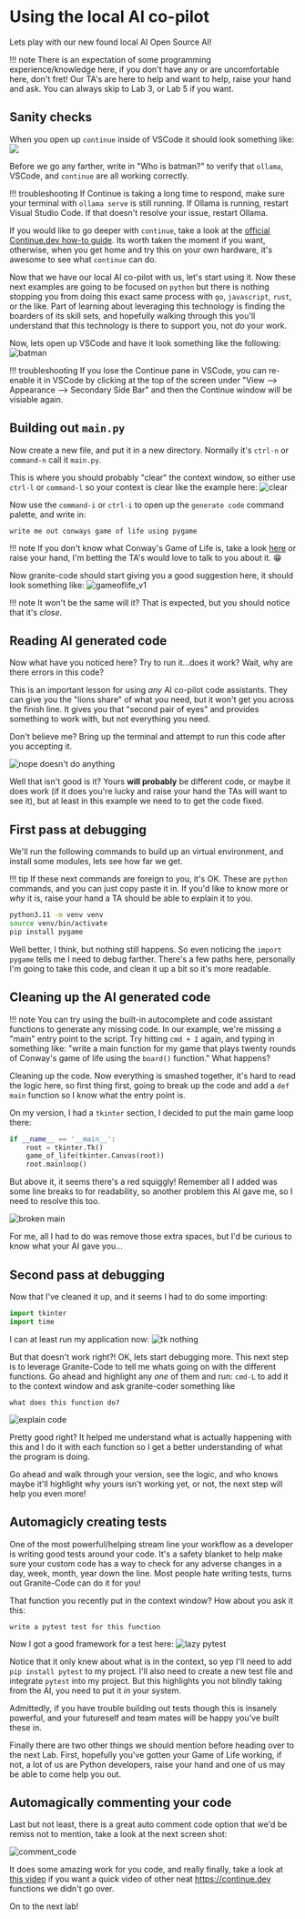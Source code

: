 # Using the local AI co-pilot

Lets play with our new found local AI Open Source AI!

!!! note
    There is an expectation of some programming experience/knowledge here, if you don't have any
    or are uncomfortable here, don't fret! Our TA's are here to help and want to help, raise your
    hand and ask. You can always skip to Lab 3, or Lab 5 if you want.

## Sanity checks

When you open up `continue` inside of VSCode it should look something like:
![](https://docs.continue.dev/assets/images/move-to-right-sidebar-b2d315296198e41046fc174d8178f30a.gif)

Before we go any farther, write in "Who is batman?" to verify that `ollama`,
VSCode, and `continue` are all working correctly.

!!! troubleshooting
    If Continue is taking a long time to respond, make sure your terminal with `ollama serve` is still running.  If Ollama is running, restart Visual Studio Code.
    If that doesn't resolve your issue, restart Ollama.

If you would like to go deeper with `continue`, take a look at the [official Continue.dev how-to guide](https://docs.continue.dev/how-to-use-continue).
Its worth taken the moment if you want, otherwise, when you get home and try this on your own
hardware, it's awesome to see what `continue` can do.

Now that we have our local AI co-pilot with us, let's start using it. Now these
next examples are going to be focused on `python` but there is nothing stopping
you from doing this exact same process with `go`, `javascript`, `rust`, or the
like. Part of learning about leveraging this technology is finding the boarders
of its skill sets, and hopefully walking through this you'll understand that
this technology is there to support you, not _do_ your work.

Now, lets open up VSCode and have it look something like the following:
![batman](../images/whoisbatman.png)

!!! troubleshooting
    If you lose the Continue pane in VSCode, you can re-enable it in VSCode by clicking at the top of the screen under "View --> Appearance --> Secondary Side Bar" and then the Continue window will be visiable again.

## Building out `main.py`

Now create a new file, and put it in a new directory. Normally it's `ctrl-n` or `command-n` call it
`main.py`.

This is where you should probably "clear" the context window, so either use `ctrl-l` or `command-l` so
your context is clear like the example here:
![clear](../images/clearscreen.png)

Now use the `command-i` or `ctrl-i` to open up the `generate code` command palette, and write in:
```
write me out conways game of life using pygame
```

!!! note
    If you don't know what Conway's Game of Life is, take a look [here](https://en.wikipedia.org/wiki/Conway's_Game_of_Life) or
    raise your hand, I'm betting the TA's would love to talk to you about it. 😁

Now granite-code should start giving you a good suggestion here, it should look something like:
![gameoflife_v1](../images/gameoflife_v1.png)

!!! note
    It won't be the same will it? That is expected, but you should notice that it's _close_.


## Reading AI generated code

Now what have you noticed here? Try to run it...does it work? Wait, why are there errors in this code?

This is an important lesson for using _any_ AI co-pilot code assistants. They can give you the "lions share"
of what you need, but it won't get you across the finish line. It gives you that "second pair of eyes" and provides
something to work with, but not everything you need.

Don't believe me? Bring up the terminal and attempt to run this code after you accepting it.

![nope doesn't do anything](../images/nowork.png)

Well that isn't good is it? Yours **will probably** be different code, or maybe it does work (if it does you're lucky
and raise your hand the TAs will want to see it), but at least in this example we need to to get the code fixed.

## First pass at debugging

We'll run the following commands to build up an virtual environment, and install some modules, lets
see how far we get.

!!! tip
    If these next commands are foreign to you, it's OK. These are `python` commands, and you can just
    copy paste it in. If you'd like to know more or _why_ it is, raise your hand a TA should be able
    to explain it to you.

```bash
python3.11 -m venv venv
source venv/bin/activate
pip install pygame
```

Well better, I think, but nothing still happens. So even noticing the `import pygame` tells me I need to
debug farther. There's a few paths here, personally I'm going to take this code, and clean it up a bit
so it's more readable.

## Cleaning up the AI generated code

!!! note
    You can try using the built-in autocomplete and code assistant functions to generate any missing code.
    In our example, we're missing a "main" entry point to the script. Try hitting `cmd + I` again,
    and typing in something like: "write a main function for my game that plays twenty rounds of Conway's
    game of life using the `board()` function." What happens?

Cleaning up the code. Now everything is smashed together, it's hard to read the logic here, so first
thing first, going to break up the code and add a `def main` function so I know what the entry point is.

On my version, I had a `tkinter` section, I decided to put the main game loop there:
```python
if __name__ == '__main__':
    root = tkinter.Tk()
    game_of_life(tkinter.Canvas(root))
    root.mainloop()
```

But above it, it seems there's a red squiggly! Remember all I added was some line breaks to for readability,
so another problem this AI gave me, so I need to resolve this too.

![broken main](../images/broken_main.png)

For me, all I had to do was remove those extra spaces, but I'd be curious to know what your AI gave you...

## Second pass at debugging

Now that I've cleaned it up, and it seems I had to do some importing:

```python
import tkinter
import time
```
I can at least run my application now:
![tk nothing](../images/tk_nothing.png)

But that doesn't work right?! OK, lets start debugging more. This next step is to leverage Granite-Code to
tell me whats going on with the different functions. Go ahead and highlight any _one_ of them and run:
`cmd-L` to add it to the context window and ask granite-coder something like

```
what does this function do?
```

![explain code](../images/explain_code.png)

Pretty good right? It helped me understand what is actually happening with this and I do it with each
function so I get a better understanding of what the program is doing.

Go ahead and walk through your version, see the logic, and who knows maybe it'll highlight why yours
isn't working yet, or not, the next step will help you even more!

## Automagicly creating tests

One of the most powerful/helping stream line your workflow as a developer is writing good tests
around your code. It's a safety blanket to help make sure your custom code has a way to check for
any adverse changes in a day, week, month, year down the line. Most people hate writing tests,
turns out Granite-Code can do it for you!

That function you recently put in the context window? How about you ask it this:

```text
write a pytest test for this function
```

Now I got a good framework for a test here:
![lazy pytest](../images/pytest_test.png)

Notice that it only knew about what is in the context, so yep I'll need to add `pip install pytest` to
my project. I'll also need to create a new test file and integrate `pytest` into my project. But
this highlights you not blindly taking from the AI, you need to put it _in_ your system.

Admittedly, if you have trouble building out tests though this is insanely powerful, and your
futureself and team mates will be happy you've built these in.

Finally there are two other things we should mention before heading over to the next Lab. First,
hopefully you've gotten your Game of Life working, if not, a lot of us are Python developers,
raise your hand and one of us may be able to come help you out.

## Automagically commenting your code

Last but not least, there is a great auto comment code option that we'd be remiss not to mention,
take a look at the next screen shot:

![comment_code](../images/comment_code.png)

It does some amazing work for you code, and really finally, take a look at [this video](https://www.youtube.com/watch?v=V3Yq6w9QaxI)
if you want a quick video of other neat <https://continue.dev> functions we didn't go over.

On to the next lab!

